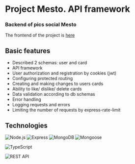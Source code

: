 # Project Mesto. API framework

### Backend of pics social Mesto

The frontend of the project is [here](https://github.com/VVKonstantin/mesto-project) 

## Basic features
- Described 2 schemas: user and card
- API framework
- User authorization and registration by cookies (jwt)
- Configuring protected routing
- Creating and making changes to users cards
- Ability to like/ dislike/ delete cards
- Data validation according to db schemas
- Error handling
- Logging requests and errors
- Limiting the number of requests by express-rate-limit

## Technologies
![Node.js](https://img.shields.io/badge/-Node.js-333?&logo=Node.js)
![Express](https://img.shields.io/badge/-Express-333?&logo=Express)
![MongoDB](https://img.shields.io/badge/-MongoDB-333?&logo=MongoDB)
![Mongoose](https://img.shields.io/badge/-Mongoose-333?&logo=Mongoose)

![TypeScript](https://img.shields.io/badge/-TypeScript-333?&logo=TypeScript) 

![REST API](https://img.shields.io/badge/-REST_API-333?style=flat)

